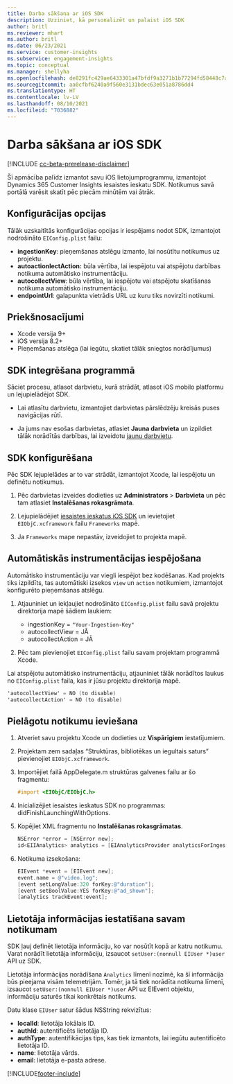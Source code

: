 ```yaml
---
title: Darba sākšana ar iOS SDK
description: Uzziniet, kā personalizēt un palaist iOS SDK
author: britl
ms.reviewer: mhart
ms.author: britl
ms.date: 06/23/2021
ms.service: customer-insights
ms.subservice: engagement-insights
ms.topic: conceptual
ms.manager: shellyha
ms.openlocfilehash: de8291fc429ae6433301a47bfdf9a3271b1b77294fd58448c7aa6bd0783edc97
ms.sourcegitcommit: aa0cfbf6240a9f560e3131bdec63e051a8786dd4
ms.translationtype: HT
ms.contentlocale: lv-LV
ms.lasthandoff: 08/10/2021
ms.locfileid: "7036882"
---
```

# <a name="get-started-with-the-ios-sdk"></a>Darba sākšana ar iOS SDK

[!INCLUDE [cc-beta-prerelease-disclaimer](includes/cc-beta-prerelease-disclaimer.md)]

Šī apmācība palīdz izmantot savu iOS lietojumprogrammu, izmantojot Dynamics 365 Customer Insights iesaistes ieskatu SDK. Notikumus savā portālā varēsit skatīt pēc piecām minūtēm vai ātrāk.

## <a name="configuration-options"></a>Konfigurācijas opcijas

Tālāk uzskaitītās konfigurācijas opcijas ir iespējams nodot SDK, izmantojot nodrošināto `EIConfig.plist` failu:

- **ingestionKey**: pieņemšanas atslēgu izmanto, lai nosūtītu notikumus uz projektu.
- **autoactionlectAction:** būla vērtība, lai iespējotu vai atspējotu darbības notikuma automātisko instrumentāciju.
- **autocollectView**: būla vērtība, lai iespējotu vai atspējotu skatīšanas notikuma automātisko instrumentāciju.
- **endpointUrl**: galapunkta vietrādis URL uz kuru tiks novirzīti notikumi.

## <a name="prerequisites"></a>Priekšnosacījumi

- Xcode versija 9+
- iOS versija 8.2+
- Pieņemšanas atslēga (lai iegūtu, skatiet tālāk sniegtos norādījumus)

## <a name="integrate-the-sdk-into-your-application"></a>SDK integrēšana programmā

Sāciet procesu, atlasot darbvietu, kurā strādāt, atlasot iOS mobilo platformu un lejupielādējot SDK.

- Lai atlasītu darbvietu, izmantojiet darbvietas pārslēdzēju kreisās puses navigācijas rūtī.

- Ja jums nav esošas darbvietas, atlasiet **Jauna darbvieta** un izpildiet tālāk norādītās darbības, lai izveidotu [jaunu darbvietu](create-workspace.md).

## <a name="configure-the-sdk"></a>SDK konfigurēšana

Pēc SDK lejupielādes ar to var strādāt, izmantojot Xcode, lai iespējotu un definētu notikumus.

1. Pēc darbvietas izveides dodieties uz **Administrators** > **Darbvieta** un pēc tam atlasiet **Instalēšanas rokasgrāmata**.

1. Lejupielādējiet [iesaistes ieskatus iOS SDK](https://download.pi.dynamics.com/sdk/EI-SDKs/ei-ios-sdk.zip) un ievietojiet `EIObjC.xcframework` failu `Frameworks` mapē.

1. Ja `Frameworks` mape nepastāv, izveidojiet to projekta mapē.

## <a name="enable-auto-instrumentation"></a>Automātiskās instrumentācijas iespējošana
 
Automātisko instrumentāciju var viegli iespējot bez kodēšanas. Kad projekts tiks izpildīts, tas automātiski izsekos `view` un `action` notikumiem, izmantojot konfigurēto pieņemšanas atslēgu. 

1. Atjauniniet un iekļaujiet nodrošināto `EIConfig.plist` failu savā projektu direktorija mapē šādiem laukiem:
    - ingestionKey = `"Your-Ingestion-Key"`
    - autocollectView = JĀ
    - autocollectAction = JĀ

2. Pēc tam pievienojiet `EIConfig.plist` failu savam projektam programmā Xcode. 



Lai atspējotu automātisko instrumentāciju, atjauniniet tālāk norādītos laukus no `EIConfig.plist` faila, kas ir jūsu projektu direktorija mapē. 

```objectivec
'autocollectView' = NO (to disable)
'autocollectAction' = NO (to disable)
```


## <a name="implement-custom-events"></a>Pielāgotu notikumu ieviešana

1. Atveriet savu projektu Xcode un dodieties uz **Vispārīgiem** iestatījumiem. 
1. Projektam zem sadaļas “Struktūras, bibliotēkas un iegultais saturs” pievienojiet `EIObjC.xcframework`.

1. Importējiet failā AppDelegate.m struktūras galvenes failu ar šo fragmentu:

    ```objectivec
    #import <EIObjC/EIObjC.h>
    ```

1. Inicializējiet iesaistes ieskatus SDK no programmas: didFinishLaunchingWithOptions.
1. Kopējiet XML fragmentu no **Instalēšanas rokasgrāmatas**.

    ```objectivec
    NSError *error = [NSError new];
    id<EIIAnalytics> analytics = [EIAnalyticsProvider analyticsForIngestionKey:nil error:&error];
    ```

1. Notikuma izsekošana:

    ```objectivec
    EIEvent *event = [EIEvent new];
    event.name = @"video.log";
    [event setLongValue:320 forKey:@"duration"];
    [event setBoolValue:YES forKey:@"ad_shown"];
    [analytics trackEvent:event];
    ```

## <a name="set-user-details-for-your-event"></a>Lietotāja informācijas iestatīšana savam notikumam

SDK ļauj definēt lietotāja informāciju, ko var nosūtīt kopā ar katru notikumu. Varat norādīt lietotāja informāciju, izsaucot `setUser:(nonnull EIUser *)user` API uz SDK.

Lietotāja informācijas norādīšana `Analytics` līmenī nozīmē, ka šī informācija būs pieejama visām telemetrijām. Tomēr, ja tā tiek norādīta notikuma līmenī, izsaucot `setUser:(nonnull EIUser *)user` API uz EIEvent objektu, informāciju saturēs tikai konkrētais notikums.

Datu klase `EIUser` satur šādus NSString rekvizītus:

- **localId**: lietotāja lokālais ID.
- **authId**: autentificēts lietotāja ID.
- **authType**: autentifikācijas tips, kas tiek izmantots, lai iegūtu autentificēto lietotāja ID.
- **name**: lietotāja vārds.
- **email**: lietotāja e-pasta adrese.


[!INCLUDE[footer-include](../includes/footer-banner.md)]
